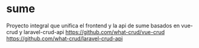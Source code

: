 # sume

Proyecto integral que unifica el frontend y la api de sume basados en vue-crud y laravel-crud-api
https://github.com/what-crud/vue-crud
https://github.com/what-crud/laravel-crud-api